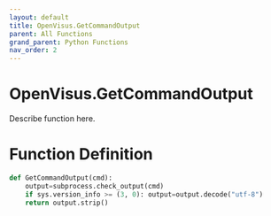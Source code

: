 ```yaml
---
layout: default
title: OpenVisus.GetCommandOutput
parent: All Functions
grand_parent: Python Functions
nav_order: 2
---
```


# OpenVisus.GetCommandOutput

Describe function here.

# Function Definition

```python
def GetCommandOutput(cmd):
	output=subprocess.check_output(cmd)
	if sys.version_info >= (3, 0): output=output.decode("utf-8")
	return output.strip()
```